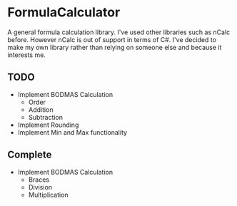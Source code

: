 # FormulaCalculator
A general formula calculation library. I've used other libraries such as nCalc before.  However nCalc is out of support in terms of C#.  I've decided to make my own library rather than relying on someone else and because it interests me.

## TODO
- Implement BODMAS Calculation
    - Order
    - Addition
    - Subtraction
- Implement Rounding
- Implement Min and Max functionality

## Complete
- Implement BODMAS Calculation
    - Braces
    - Division
    - Multiplication